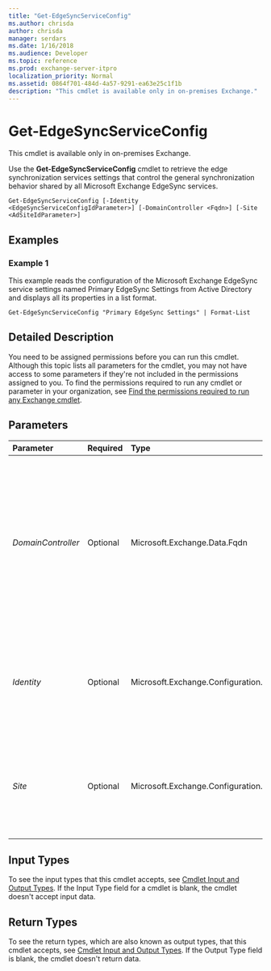 ```yaml
---
title: "Get-EdgeSyncServiceConfig"
ms.author: chrisda
author: chrisda
manager: serdars
ms.date: 1/16/2018
ms.audience: Developer
ms.topic: reference
ms.prod: exchange-server-itpro
localization_priority: Normal
ms.assetid: 0864f701-484d-4a57-9291-ea63e25c1f1b
description: "This cmdlet is available only in on-premises Exchange."
---
```


# Get-EdgeSyncServiceConfig

This cmdlet is available only in on-premises Exchange.
  
Use the **Get-EdgeSyncServiceConfig** cmdlet to retrieve the edge synchronization services settings that control the general synchronization behavior shared by all Microsoft Exchange EdgeSync services.
  
```
Get-EdgeSyncServiceConfig [-Identity <EdgeSyncServiceConfigIdParameter>] [-DomainController <Fqdn>] [-Site <AdSiteIdParameter>]
```

## Examples
<a name="Examples"> </a>

### Example 1

This example reads the configuration of the Microsoft Exchange EdgeSync service settings named Primary EdgeSync Settings from Active Directory and displays all its properties in a list format.
  
```
Get-EdgeSyncServiceConfig "Primary EdgeSync Settings" | Format-List
```

## Detailed Description
<a name="DetailedDescription"> </a>

You need to be assigned permissions before you can run this cmdlet. Although this topic lists all parameters for the cmdlet, you may not have access to some parameters if they're not included in the permissions assigned to you. To find the permissions required to run any cmdlet or parameter in your organization, see [Find the permissions required to run any Exchange cmdlet](https://technet.microsoft.com/library/mt432940.aspx).
  
## Parameters
<a name="DetailedDescription"> </a>

|**Parameter**|**Required**|**Type**|**Description**|
|:-----|:-----|:-----|:-----|
| _DomainController_ <br/> |Optional  <br/> |Microsoft.Exchange.Data.Fqdn  <br/> |The _DomainController_ parameter specifies the domain controller that's used by this cmdlet to read data from or write data to Active Directory. You identify the domain controller by its fully qualified domain name (FQDN). For example, `dc01.contoso.com`.  <br/> |
| _Identity_ <br/> |Optional  <br/> |Microsoft.Exchange.Configuration.Tasks.EdgeSyncServiceConfigIdParameter  <br/> |The _Identity_ parameter specifies the name of the Microsoft Exchange EdgeSync service configuration you want to view. <br/> |
| _Site_ <br/> |Optional  <br/> |Microsoft.Exchange.Configuration.Tasks.AdSiteIdParameter  <br/> |The _Site_ parameter specifies the Active Directory site that EdgeSync connects to for synchronizing configuration and recipient data. <br/> |
   
## Input Types
<a name="InputTypes"> </a>

To see the input types that this cmdlet accepts, see [Cmdlet Input and Output Types](http://go.microsoft.com/fwlink/p/?linkId=616387). If the Input Type field for a cmdlet is blank, the cmdlet doesn't accept input data.
  
## Return Types
<a name="ReturnTypes"> </a>

To see the return types, which are also known as output types, that this cmdlet accepts, see [Cmdlet Input and Output Types](http://go.microsoft.com/fwlink/p/?linkId=616387). If the Output Type field is blank, the cmdlet doesn't return data.
  


